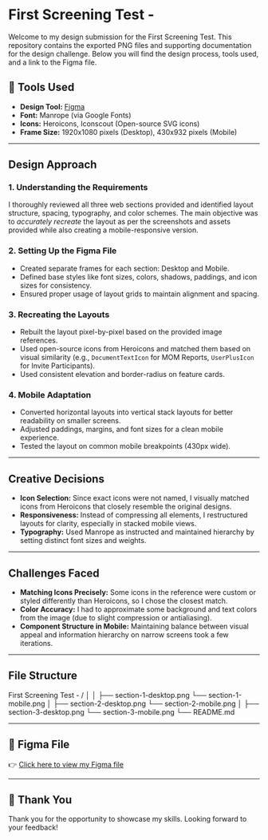 # First Screening Test - <Karishma Teckani>

Welcome to my design submission for the First Screening Test. This repository contains the exported PNG files and supporting documentation for the design challenge. Below you will find the design process, tools used, and a link to the Figma file.



## 🔧 Tools Used

- **Design Tool:** [Figma](https://figma.com/)
- **Font:** Manrope (via Google Fonts)
- **Icons:** Heroicons, Iconscout (Open-source SVG icons)
- **Frame Size:** 1920x1080 pixels (Desktop), 430x932 pixels (Mobile)

---

## Design Approach

### 1. **Understanding the Requirements**
I thoroughly reviewed all three web sections provided and identified layout structure, spacing, typography, and color schemes. The main objective was to *accurately recreate* the layout as per the screenshots and assets provided while also creating a mobile-responsive version.

### 2. **Setting Up the Figma File**
- Created separate frames for each section: Desktop and Mobile.
- Defined base styles like font sizes, colors, shadows, paddings, and icon sizes for consistency.
- Ensured proper usage of layout grids to maintain alignment and spacing.

### 3. **Recreating the Layouts**
- Rebuilt the layout pixel-by-pixel based on the provided image references.
- Used open-source icons from Heroicons and matched them based on visual similarity (e.g., `DocumentTextIcon` for MOM Reports, `UserPlusIcon` for Invite Participants).
- Used consistent elevation and border-radius on feature cards.

### 4. **Mobile Adaptation**
- Converted horizontal layouts into vertical stack layouts for better readability on smaller screens.
- Adjusted paddings, margins, and font sizes for a clean mobile experience.
- Tested the layout on common mobile breakpoints (430px wide).

---

##  Creative Decisions

- **Icon Selection:** Since exact icons were not named, I visually matched icons from Heroicons that closely resemble the original designs.
- **Responsiveness:** Instead of compressing all elements, I restructured layouts for clarity, especially in stacked mobile views.
- **Typography:** Used Manrope as instructed and maintained hierarchy by setting distinct font sizes and weights.

---

##  Challenges Faced

- **Matching Icons Precisely:** Some icons in the reference were custom or styled differently than Heroicons, so I chose the closest match.
- **Color Accuracy:** I had to approximate some background and text colors from the image (due to slight compression or antialiasing).
- **Component Structure in Mobile:** Maintaining balance between visual appeal and information hierarchy on narrow screens took a few iterations.


---

## File Structure

First Screening Test - <Karishma Teckani>/
│
│ ├── section-1-desktop.png
  └── section-1-mobile.png
│ ├── section-2-desktop.png
  └── section-2-mobile.png
│ ├── section-3-desktop.png
  └── section-3-mobile.png
└── README.md

---

## 🔗 Figma File

👉 [Click here to view my Figma file](https://www.figma.com/design/vxpMxEmXhLfOorCEk3Q6tD/Assignment?node-id=10-851&t=AgRatPyjzVeUnVNc-1)

---

## 🙏 Thank You

Thank you for the opportunity to showcase my skills. Looking forward to your feedback!

